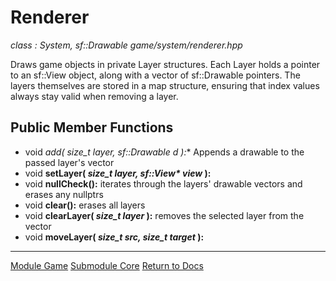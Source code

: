 # Renderer
*class : System, sf::Drawable*
*game/system/renderer.hpp*

Draws game objects in private Layer structures. Each Layer holds a pointer to an sf::View object, along with a vector of sf::Drawable pointers. The layers themselves are stored in a map structure, ensuring that index values always stay valid when removing a layer. 

## Public Member Functions
- void **add( *size_t layer, sf::Drawable* d* ):** Appends a drawable to the passed layer's vector
- void **setLayer( *size_t layer, sf::View\* view* ):**
- void **nullCheck():** iterates through the layers' drawable vectors and erases any nullptrs
- void **clear():** erases all layers
- void **clearLayer( *size_t layer* ):** removes the selected layer from the vector
- void **moveLayer( *size_t src, size_t target* ):**

---

[Module Game](../../game.md)
[Submodule Core](../core.md)
[Return to Docs](../../../docs.md)